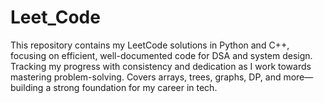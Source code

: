 # Leet_Code
This repository contains my LeetCode solutions in Python and C++, focusing on efficient, well-documented code for DSA and system design. Tracking my progress with consistency and dedication as I work towards mastering problem-solving. Covers arrays, trees, graphs, DP, and more—building a strong foundation for my career in tech.
